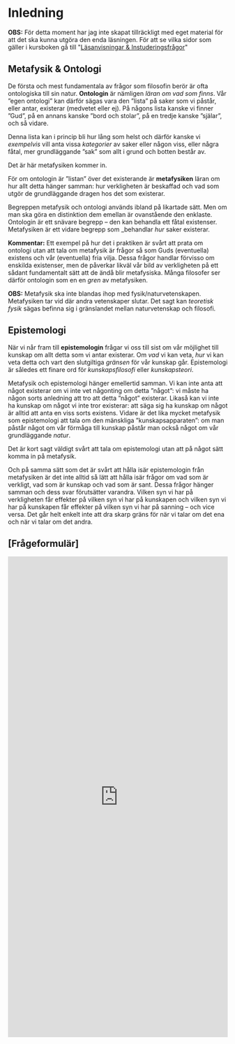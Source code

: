 # Inledning
<!--Här beskriver jag vad kapitlet ska handla om, detta är en note -->

**OBS:** För detta moment har jag inte skapat tillräckligt med eget material för att det ska kunna utgöra den enda läsningen. För att se vilka sidor som gäller i kursboken gå till "[Läsanvisningar & Instuderingsfrågor](instuderingsfragor_verklighet_kunskap.md)"

## Metafysik & Ontologi

De första och mest fundamentala av frågor som filosofin berör är ofta ontologiska till sin natur. **Ontologin** är nämligen *läran om vad som finns*.  Vår ”egen ontologi” kan därför sägas vara den ”lista” på saker som vi påstår, eller antar, existerar (medvetet eller ej). På någons lista kanske vi finner ”Gud”, på en annans kanske ”bord och stolar”, på en tredje kanske ”själar”, och så vidare. 

Denna lista kan i princip bli hur lång som helst och därför kanske vi _exempelvis_ vill anta vissa _kategorier_ av saker eller någon viss, eller några fåtal, mer grundläggande ”sak” som allt i grund och botten består av. 

Det är här metafysiken kommer in. 

För om ontologin är ”listan” över det existerande är **metafysiken** läran om hur allt detta hänger samman: hur verkligheten är beskaffad och vad som utgör de grundläggande dragen hos det som existerar. 

Begreppen metafysik och ontologi används ibland på likartade sätt. Men om man ska göra en distinktion dem emellan är ovanstående den enklaste. Ontologin är ett snävare begrepp – den kan behandla ett fåtal existenser. Metafysiken är ett vidare begrepp som _behandlar _hur_ saker existerar. 

**Kommentar:** Ett exempel på hur det i praktiken är svårt att prata om ontologi utan att tala om metafysik är frågor så som Guds (eventuella) existens och vår (eventuella) fria vilja. Dessa frågor handlar förvisso om enskilda existenser, men de påverkar likväl vår bild av verkligheten på ett sådant fundamentalt sätt att de ändå blir metafysiska. Många filosofer ser därför ontologin som en en _gren_ av metafysiken.


<!--%% Hur sakerna (ontologin) hänger samman -->

**OBS:** Metafysik ska inte blandas ihop med fysik/naturvetenskapen. Metafysiken tar vid där andra vetenskaper slutar. Det sagt kan _teoretisk fysik_ sägas befinna sig i gränslandet mellan naturvetenskap och filosofi.

## Epistemologi

När vi når fram till **epistemologin** frågar vi oss till sist om  vår möjlighet till kunskap om allt detta som vi antar existerar. Om *vad* vi kan veta, *hur* vi kan veta detta och vart den slutgiltiga *gränsen* för vår kunskap går. Epistemologi är således ett finare ord för *kunskapsfilosofi* eller *kunskapsteori*. 

Metafysik och epistemologi hänger emellertid samman. Vi kan inte anta att något existerar om vi inte vet någonting om detta ”något”: vi måste ha någon sorts anledning att tro att detta ”något” existerar. Likaså kan vi inte ha kunskap om något vi inte tror existerar: att säga sig ha kunskap om något är alltid att anta en viss sorts existens. Vidare är det lika mycket metafysik som epistemologi att tala om den mänskliga ”kunskapsapparaten”: om man påstår något om vår förmåga till kunskap påstår man också något om vår grundläggande *natur*. 

Det är kort sagt väldigt svårt att tala om epistemologi utan att på något sätt komma in på metafysik. 

Och på samma sätt som det är svårt att hålla isär epistemologin från metafysiken är det inte alltid så lätt att hålla isär frågor om vad som är verkligt, vad som är kunskap och vad som är sant. Dessa frågor hänger samman och dess svar förutsätter varandra. Vilken syn vi har på verkligheten får effekter på vilken syn vi har på kunskapen och vilken syn vi har på kunskapen får effekter på vilken syn vi har på sanning – och vice versa. Det går helt enkelt inte att dra skarp gräns för när vi talar om det ena och när vi talar om det andra. 

<!--För enkelhetens skull måste det dock ske någon slags uppdelning när man ska tala om saker. Denna uppdelning är dock aldrig särskilt given. Det sätt på vilket vi delar upp dessa frågor bör man därför förhålla sig vaksam till.  -->

<!--För att se den ”större bilden” har ni den ”stora kartan” till hjälp. -->

## [Frågeformulär]

<iframe src="https://docs.google.com/forms/d/1UpE41WgyDEOnkkoPT28WYlCiFn8Ssd6Q0X2LphI4DIU/viewform?embedded=true" width="100%" height="1100" frameborder="0" marginheight="0" marginwidth="0">Läser in...</iframe>

